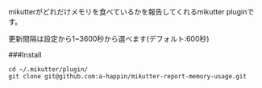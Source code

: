 mikutterがどれだけメモリを食べているかを報告してくれるmikutter pluginです。

更新間隔は設定から1~3600秒から選べます(デフォルト:600秒)

###Install

```
cd ~/.mikutter/plugin/
git clone git@github.com:a-happin/mikutter-report-memory-usage.git
```

